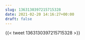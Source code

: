 ```yaml
---
slug: 1363130397215715328
date: 2021-02-20 14:16:27+00:00
draft: false
---
```


{{< tweet 1363130397215715328 >}}
